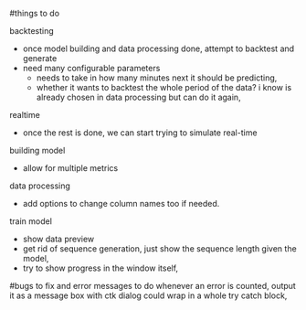 #things to do

backtesting
- once model building and data processing done, attempt to backtest and generate
- need many configurable parameters
    - needs to take in how many minutes next it should be predicting,
    - whether it wants to backtest the whole period of the data? i know is already chosen in data processing but can do it again,

realtime
- once the rest is done, we can start trying to simulate real-time

building model
- allow for multiple metrics

data processing
- add options to change column names too if needed.

train model
- show data preview
- get rid of sequence generation, just show the sequence length given the model,
- try to show progress in the window itself,

#bugs to fix and error messages to do
whenever an error is counted, output it as a message box with ctk dialog
could wrap in a whole try catch block,
